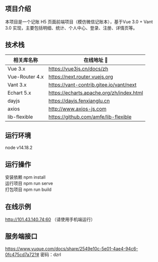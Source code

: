 ## 项目介绍

本项目是一个记账 H5 页面前端项目（模仿微信记账本），基于Vue 3.0 + Vant 3.0 实现，主要包括明细、统计、个人中心、登录、注册、详情页等。

## 技术栈

| 相关库名称 | 在线地址 🔗 |
| --------- | ----- |
| Vue 3.x | https://vue3js.cn/docs/zh |
| Vue-Router 4.x | https://next.router.vuejs.org |
| Vant 3.x | https://vant-contrib.gitee.io/vant/next |
| Echart 5.x | https://echarts.apache.org/zh/index.html |
| dayjs | https://dayjs.fenxianglu.cn |
| axios | http://www.axios-js.com |
| lib-flexible | https://github.com/amfe/lib-flexible |

## 运行环境

node v14.18.2

## 运行操作

安装依赖 npm install  
运行项目 npm run serve  
打包项目 npm run build

## 在线示例
http://101.43.140.74:60 （请使用手机端运行）

## 服务端接口
https://www.yuque.com/docs/share/2549e10c-5e01-4ae4-94c6-0fc475cd7a72?#
密码：dzrl
